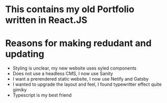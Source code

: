 # This contains my old Portfolio written in React.JS

# Reasons for making redudant and updating
- Styling is unclear, my new website uses syled components
- Does not use a headless CMS, I now use Sanity
- I want a prerendered static website, I now use Netify and Gatsby 
- I wanted to upgrade the layout and feel, I found typewritter effect quite gimiky 
- Typescript is my best friend 
